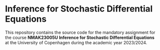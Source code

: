 # Inference for Stochastic Differential Equations

This repository contains the source code for the mandatory assignment for the course **NMAK23005U Inference for Stochastic Differential Equations** at the University of Copenhagen during the academic year 2023/2024.
